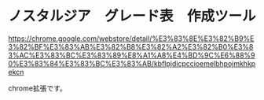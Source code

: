 # ノスタルジア　グレード表　作成ツール



https://chrome.google.com/webstore/detail/%E3%83%8E%E3%82%B9%E3%82%BF%E3%83%AB%E3%82%B8%E3%82%A2%E3%82%B0%E3%83%AC%E3%83%BC%E3%83%89%E8%A1%A8%E4%BD%9C%E6%88%90%E3%83%84%E3%83%BC%E3%83%AB/kbflpjdicpccioemelbhpojmkhkpekcn

chrome拡張です。